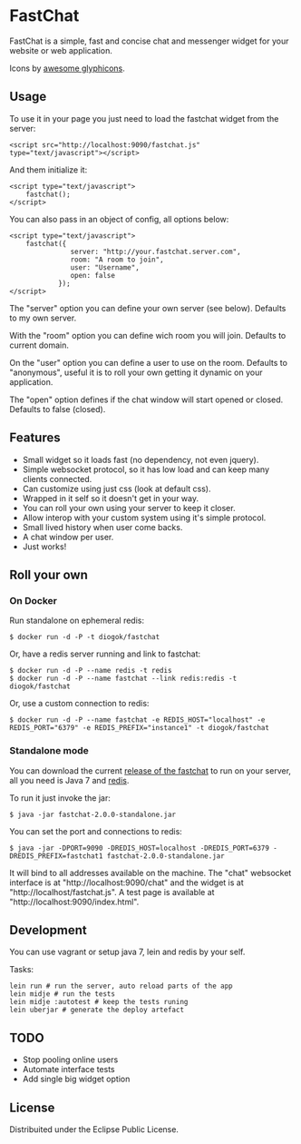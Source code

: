 # FastChat

FastChat is a simple, fast and concise chat and messenger widget for your website or web application.

Icons by [awesome glyphicons](http://glyphicons.com/).

## Usage

To use it in your page you just need to load the fastchat widget from the server:

    <script src="http://localhost:9090/fastchat.js" type="text/javascript"></script>

And them initialize it:
    
    <script type="text/javascript">
        fastchat();
    </script>

You can also pass in an object of config, all options below:

    <script type="text/javascript">
        fastchat({ 
                   server: "http://your.fastchat.server.com",
                   room: "A room to join",
                   user: "Username",
                   open: false
                });
    </script>

The "server" option you can define your own server (see below). Defaults to my own server.

With the "room" option you can define wich room you will join. Defaults to current domain.

On the "user" option you can define a user to use on the room. Defaults to "anonymous", useful it is to roll your own getting it dynamic on your application.

The "open" option defines if the chat window will start opened or closed. Defaults to false (closed).

## Features

- Small widget so it loads fast (no dependency, not even jquery).
- Simple websocket protocol, so it has low load and can keep many clients connected.
- Can customize using just css (look at default css).
- Wrapped in it self so it doesn't get in your way.
- You can roll your own using your server to keep it closer.
- Allow interop with your custom system using it's simple protocol.
- Small lived history when user come backs.
- A chat window per user.
- Just works!
    
## Roll your own

### On Docker

Run standalone on ephemeral redis:

    $ docker run -d -P -t diogok/fastchat

Or, have a redis server running and link to fastchat:

    $ docker run -d -P --name redis -t redis
    $ docker run -d -P --name fastchat --link redis:redis -t diogok/fastchat

Or, use a custom connection to redis:

    $ docker run -d -P --name fastchat -e REDIS_HOST="localhost" -e REDIS_PORT="6379" -e REDIS_PREFIX="instance1" -t diogok/fastchat

### Standalone mode

You can download the current [release of the fastchat](http://github.com/diogok/FastChat/releases/latest) to run on your server, all you need is Java 7 and [redis](http://github.com/antirez/redis).

To run it just invoke the jar:

    $ java -jar fastchat-2.0.0-standalone.jar

You can set the port and connections to redis:

    $ java -jar -DPORT=9090 -DREDIS_HOST=localhost -DREDIS_PORT=6379 -DREDIS_PREFIX=fastchat1 fastchat-2.0.0-standalone.jar


It will bind to all addresses available on the machine. The "chat" websocket interface is at "http://localhost:9090/chat" and the widget is at "http://localhost/fastchat.js". A test page is available at "http://localhost:9090/index.html".

## Development

You can use vagrant or setup java 7, lein and redis by your self.

Tasks:

    lein run # run the server, auto reload parts of the app
    lein midje # run the tests
    lein midje :autotest # keep the tests runing
    lein uberjar # generate the deploy artefact

## TODO

- Stop pooling online users
- Automate interface tests
- Add single big widget option

## License

Distribuited under the Eclipse Public License.

